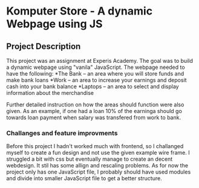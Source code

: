 # Komputer Store - A dynamic Webpage using JS

## Project Description
This project was an assignment at Experis Academy. The goal was to build a dynamic webpage using "vanila" JavaScript. 
The webpage needed to have the following: 
*The Bank – an area where you will store funds and make bank loans
*Work – an area to increase your earnings and deposit cash into your bank balance
*Laptops – an area to select and display information about the merchandise

Further detailed instruction on how the areas should function were also given. As an example, if one had a loan 10% of the earninga should go towards loan payment when salary was transfered from work to bank.

### Challanges and feature improvments
Before this project I hadn't worked much with frontend, so I challanged myself to create a fun design and not use the given example wire frame. I struggled a bit with css but eventually manage to create an decent webdesign. It stil has some allign and rescaling problems.
As for now the project only has one JavaScript file, I probably should have used modules and divide into smaller JavaScript file to get a better structure. 
